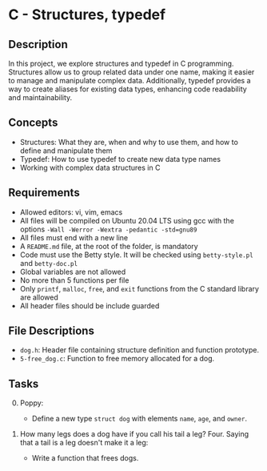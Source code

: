 # C - Structures, typedef

## Description
In this project, we explore structures and typedef in C programming. Structures allow us to group related data under one name, making it easier to manage and manipulate complex data. Additionally, typedef provides a way to create aliases for existing data types, enhancing code readability and maintainability.

## Concepts
- Structures: What they are, when and why to use them, and how to define and manipulate them
- Typedef: How to use typedef to create new data type names
- Working with complex data structures in C

## Requirements
- Allowed editors: vi, vim, emacs
- All files will be compiled on Ubuntu 20.04 LTS using gcc with the options `-Wall -Werror -Wextra -pedantic -std=gnu89`
- All files must end with a new line
- A `README.md` file, at the root of the folder, is mandatory
- Code must use the Betty style. It will be checked using `betty-style.pl` and `betty-doc.pl`
- Global variables are not allowed
- No more than 5 functions per file
- Only `printf`, `malloc`, `free`, and `exit` functions from the C standard library are allowed
- All header files should be include guarded

## File Descriptions
- `dog.h`: Header file containing structure definition and function prototype.
- `5-free_dog.c`: Function to free memory allocated for a dog.

## Tasks
0. Poppy:
   - Define a new type `struct dog` with elements `name`, `age`, and `owner`.

5. How many legs does a dog have if you call his tail a leg? Four. Saying that a tail is a leg doesn't make it a leg:
   - Write a function that frees dogs.
